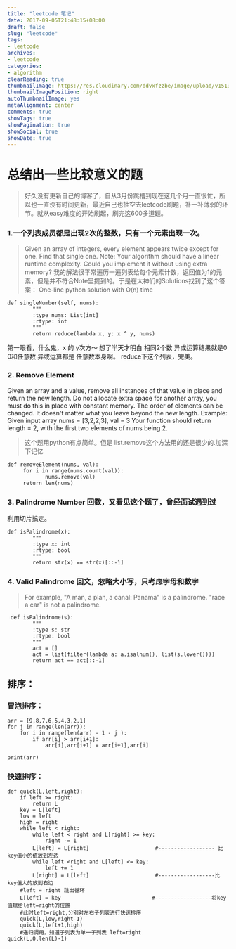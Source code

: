 ```yaml
---
title: "leetcode 笔记"
date: 2017-09-05T21:48:15+08:00
draft: false
slug: "leetcode"
tags:
- leetcode
archives:
- leetcode
categories:
- algorithm
clearReading: true
thumbnailImage: https://res.cloudinary.com/ddvxfzzbe/image/upload/v1513355321/Real_gaggav.png
thumbnailImagePosition: right
autoThumbnailImage: yes
metaAlignment: center
comments: true
showTags: true
showPagination: true
showSocial: true
showDate: true
---
```



# 总结出一些比较意义的题
> 好久没有更新自己的博客了，自从3月份跳槽到现在这几个月一直很忙，所以也一直没有时间更新，最近自己也抽空去leetcode刷题，补一补薄弱的环节。就从easy难度的开始刷起，刷完这600多道题。

### 1.一个列表成员都是出现2次的整数，只有一个元素出现一次。
> Given an array of integers, every element appears twice except for one. Find that single one.
> Note:
> Your algorithm should have a linear runtime complexity. Could you implement it without using extra memory?
我的解法很平常遍历一遍列表给每个元素计数，返回值为1的元素，但是并不符合Note里提到的。于是在大神们的Solutions找到了这个答案：
> One-line python solution with O(n) time
```
def singleNumber(self, nums):
        """
        :type nums: List[int]
        :rtype: int
        """
        return reduce(lambda x, y: x ^ y, nums)
```
第一眼看，什么鬼，x 的 y次方～ 想了半天才明白 相同2个数 异或运算结果就是0 0和任意数 异或运算都是 任意数本身啊。  reduce下这个列表，完美。
### 2. Remove Element
Given an array and a value, remove all instances of that value in place and return the new length.
Do not allocate extra space for another array, you must do this in place with constant memory.
The order of elements can be changed. It doesn't matter what you leave beyond the new length.
Example:
Given input array nums = [3,2,2,3], val = 3
Your function should return length = 2, with the first two elements of nums being 2.
>  这个题用python有点简单。但是 list.remove这个方法用的还是很少的.加深下记忆
```
def removeElement(nums, val):
     for i in range(nums.count(val)):
            nums.remove(val)
     return len(nums)
```
### 3. Palindrome Number 回数，又看见这个题了，曾经面试遇到过
利用切片搞定。
```
def isPalindrome(x):
        """
        :type x: int
        :rtype: bool
        """
        return str(x) == str(x)[::-1]
```
### 4. Valid Palindrome 回文，忽略大小写，只考虑字母和数字
> For example,
"A man, a plan, a canal: Panama" is a palindrome.
"race a car" is not a palindrome.
```
 def isPalindrome(s):
        """
        :type s: str
        :rtype: bool
        """
        act = []
        act = list(filter(lambda a: a.isalnum(), list(s.lower())))
        return act == act[::-1]
```


## 排序：
### 冒泡排序：
```
arr = [9,8,7,6,5,4,3,2,1]
for j in range(len(arr)):
    for i in range(len(arr) - 1 - j ):
        if arr[i] > arr[i+1]:
            arr[i],arr[i+1] = arr[i+1],arr[i]

print(arr)
```

### 快速排序：
```
def quick(L,left,right):
    if left >= right:
        return L
    key = L[left]
    low = left
    high = right
    while left < right:
        while left < right and L[right] >= key:
            right -= 1
        L[left] = L[right]                     #------------------ 比key值小的值放到左边
        while left <right and L[left] <= key:
            left += 1
        L[right] = L[left]                     #------------------比key值大的放到右边
    #left = right 跳出循环
    L[left] = key                             #------------------将key值赋给left=right的位置
    #此时left=right,分别对左右子列表进行快速排序
    quick(L,low,right-1)
    quick(L,left+1,high)
    #递归调用，知道子列表为单一子列表 left=right
quick(L,0,len(L)-1)
```




